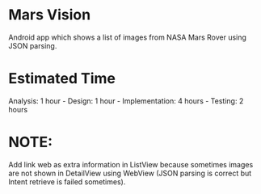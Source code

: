 # Mars Vision

Android app which shows a list of images from NASA Mars Rover using JSON parsing.

# Estimated Time

Analysis: 1 hour -
Design: 1 hour -
Implementation: 4 hours -
Testing: 2 hours 

# NOTE: 
Add link web as extra information in ListView because sometimes images are not shown in DetailView using WebView (JSON parsing is correct but Intent retrieve is failed sometimes). 

